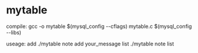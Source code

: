 mytable
=======

compile:
gcc -o mytable $(mysql_config --cflags) mytable.c $(mysql_config --libs)

useage:
	add
		./mytable note add your_message
	list
		./mytable note list